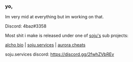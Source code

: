 ### yo,

Im very mid at everything but im working on that.

Discord:  4baz#3358

Most shit i make is released under one of   [soju's](https://soju.me/) sub projects:


[alcho bio](https://alcoholic.host/) | [soju.services](https://soju.services/) | [aurora cheats](https://soju.services/)



soju.services discord: https://discord.gg/2fwhZVbREv


